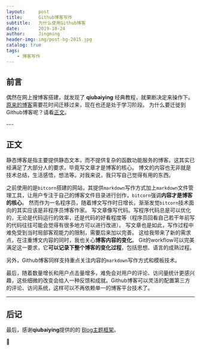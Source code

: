 ```yaml
---
layout:     post
title:      Github博客写作
subtitle:   为什么使用Github博客
date:       2019-10-24
author:     Jingming
header-img: img/post-bg-2015.jpg
catalog: true
tags:
    - 博客写作
---
```


## 前言

偶然在网上搜博客搭建，就发现了 **qiubaiying** 经典教程，就果断决定来操作下。
[原来的博客](www.micili.cn)需要花时间迁移过来，现在也还是处于学习阶段。
为什么要迁徙到Github博客呢？请看[正文](#build)。


<p id = "build"></p>
---

## 正文

静态博客是指主要提供静态文本，而不提供复杂的函数功能服务的博客。这其实已经满足了大部分人的要求，毕竟写文章才是博客的核心。
博文的内容也无非就是技术总结，生活感悟，想法等。对我来说，我只写自己觉得有用的东西。

之前使用的是`bitcorn`搭建的网站，其提供`markdown`写作方式加上`markdown`文件管理工具，让用户专注于自己的博客文件目录进行创作，`bitcorn`强调**内容才是博客的核心**。
然而作为一名程序员，随着博文写作时日增长，渐渐发觉`bitcorn`技术面向的其实应该是非程序员博客作家。
写文章像写代码。写程序代码总是可以优化的，无论是代码运行的效率，还是代码的好看程度等（程序员回看自己若干年前写的代码往往可能会觉得有很多地方可以进行改进）。
写文章也是如此，写作过程中难免受到当时局部客观能力的限制，需要后来加以完善。
这给我带来了新的需求点，在注重博文内容的同时，我也关心**博客内容的变化**。
Git的workflow可以完美满足这一要求，它**可以记录下整个博客的变化过程**，包括思想、语言的成熟过程。

另外，Github博客同样支持重点关注内容的`markdown`写作方式和模板技术。

最后，随着数量增长和用户点击量增多，难免会对用户的评论、访问量统计更感兴趣，这些细微的改变会给人一种反馈和成就。Github博客可以灵活的配置第三方的评论、访问系统，这样可以不再依赖单一的博客平台技术了。


---

## 后记

最后，感谢**qiubaiying**提供的的 [Blog主题框架](https://github.com/qiubaiying/qiubaiying.github.io)。


